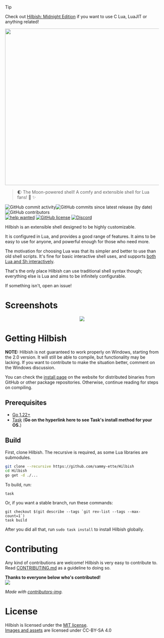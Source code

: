 > [!TIP]
> Check out [Hilbish: Midnight Edition](https://github.com/sammy-ette/Hilbish/tree/midnight-edition) if you want to use C Lua, LuaJIT or anything related!

<img src="./assets/hilbish-logo-and-text.png" width=512><br>
<blockquote>
🌓 The Moon-powered shell! A comfy and extensible shell for Lua fans! 🌺 ✨
</blockquote>

<img alt="GitHub commit activity" src="https://img.shields.io/github/commit-activity/m/sammy-ette/Hilbish?style=flat-square"><img alt="GitHub commits since latest release (by date)" src="https://img.shields.io/github/commits-since/sammy-ette/Hilbish/latest?style=flat-square"><img alt="GitHub contributors" src="https://img.shields.io/github/contributors/sammy-ette/Hilbish?style=flat-square"><br>
<a href="https://github.com/sammy-ette/Hilbish/issues?q=is%3Aissue+is%3Aopen+label%3A%22help+wanted%22"><img src="https://img.shields.io/github/issues/Hilbis/Hilbish/help%20wanted?style=flat-square&color=green" alt="help wanted"></a>
<a href="https://github.com/sammy-ette/Hilbish/blob/master/LICENSE"><img alt="GitHub license" src="https://img.shields.io/github/license/sammy-ette/Hilbish?style=flat-square"></a>
<a href="https://discord.gg/3PDdcQz"><img alt="Discord" src="https://img.shields.io/discord/732357621503229962?color=blue&style=flat-square"></a>
<br>

Hilbish is an extensible shell designed to be highly customizable.

It is configured in Lua, and provides a good range of features.
It aims to be easy to use for anyone, and powerful enough for
those who need more.

The motivation for choosing Lua was that its simpler and better to use
than old shell scripts. It's fine for basic interactive shell uses,
and supports [both Lua and Sh interactively](https://hilbish.sammyette.party/docs/features/runner-mode/).

That's the only place Hilbish can use traditional shell syntax though; 
everything else is Lua and aims to be infinitely configurable. 

If something isn't, open an issue!

# Screenshots
<div align="center">
<img src="gallery/tab.png">
</div>

# Getting Hilbish
**NOTE:** Hilbish is not guaranteed to work properly on Windows, starting
from the 2.0 version. It will still be able to compile, but functionality
may be lacking. If you want to contribute to make the situation better,
comment on the Windows discussion.

You can check the [install page](https://hilbish.sammyette.party/install/)
on the website for distributed binaries from GitHub or other package repositories.
Otherwise, continue reading for steps on compiling.

## Prerequisites
- [Go 1.22+](https://go.dev)
- [Task](https://taskfile.dev/installation/) (**Go on the hyperlink here to see Task's install method for your OS.**)

## Build
First, clone Hilbish. The recursive is required, as some Lua libraries
are submodules.  
```sh
git clone --recursive https://github.com/sammy-ette/Hilbish
cd Hilbish
go get -d ./...
```  

To build, run:
```
task
```  

Or, if you want a stable branch, run these commands:
```
git checkout $(git describe --tags `git rev-list --tags --max-count=1`)
task build
```  

After you did all that, run `sudo task install` to install Hilbish globally.

# Contributing
Any kind of contributions are welcome! Hilbish is very easy to contribute to.
Read [CONTRIBUTING.md](CONTRIBUTING.md) as a guideline to doing so.

**Thanks to everyone below who's contributed!**  
<a href="https://github.com/sammy-ette/Hilbish/graphs/contributors">
  <img src="https://contrib.rocks/image?repo=sammy-ette/Hilbish" />
</a>

*Made with [contributors-img](https://contrib.rocks).*

# License
Hilbish is licensed under the [MIT license](LICENSE).  
[Images and assets](assets/) are licensed under CC-BY-SA 4.0
